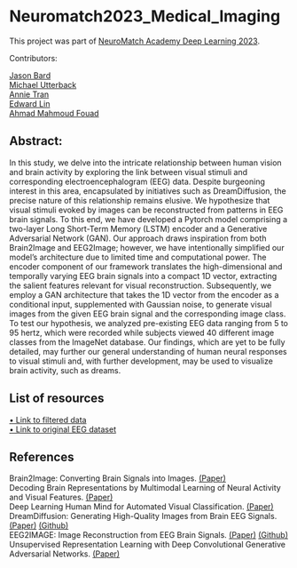 # Neuromatch2023_Medical_Imaging

This project was part of [NeuroMatch Academy Deep Learning 2023](https://deeplearning.neuromatch.io/tutorials/intro.html).

Contributors:

[Jason Bard](https://github.com/j4yb1rd)<br>
[Michael Utterback](https://github.com/Utterbackian)<br>
[Annie Tran](https://github.com/anniettr)<br>
[Edward Lin](https://github.com/EdwardLinS)<br>
[Ahmad Mahmoud Fouad](https://github.com/ahmadMfouad)

## Abstract:

In this study, we delve into the intricate relationship between human vision and brain activity by exploring the link between visual stimuli and corresponding electroencephalogram (EEG) data. Despite burgeoning interest in this area, encapsulated by initiatives such as DreamDiffusion, the precise nature of this relationship remains elusive. We hypothesize that visual stimuli evoked by images can be reconstructed from patterns in EEG brain signals. To this end, we have developed a Pytorch model comprising a two-layer Long Short-Term Memory (LSTM) encoder and a Generative Adversarial Network (GAN).
Our approach draws inspiration from both Brain2Image and EEG2Image; however, we have intentionally simplified our model’s architecture due to limited time and computational power. The encoder component of our framework translates the high-dimensional and temporally varying EEG brain signals into a compact 1D vector, extracting the salient features relevant for visual reconstruction. Subsequently, we employ a GAN architecture that takes the 1D vector from the encoder as a conditional input, supplemented with Gaussian noise, to generate visual images from the given EEG brain signal and the corresponding image class.
To test our hypothesis, we analyzed pre-existing EEG data ranging from 5 to 95 hertz, which were recorded while subjects viewed 40 different image classes from the ImageNet database. Our findings, which are yet to be fully detailed, may further our general understanding of human neural responses to visual stimuli and, with further development, may be used to visualize brain activity, such as dreams.

## List of resources

[• Link to filtered data](https://drive.google.com/file/d/1zUs8IQkTuepAQ_lqJA09lfo9nylmSuyL/view)<br>
[• Link to original EEG dataset](https://github.com/perceivelab/eeg_visual_classification)

## References

Brain2Image: Converting Brain Signals into Images. [(Paper)](https://doi.org/10.1145/3123266.3127907)<br>
Decoding Brain Representations by Multimodal Learning of Neural Activity and Visual Features. [(Paper)](https://doi.org/10.48550/arXiv.1810.10974) <br>
Deep Learning Human Mind for Automated Visual Classification. [(Paper)](https://doi.org/10.48550/arXiv.1609.00344)<br>
DreamDiffusion: Generating High-Quality Images from Brain EEG Signals. [(Paper)](https://doi.org/10.48550/arXiv.2306.16934) [(Github)](https://github.com/bbaaii/DreamDiffusion)<br>
EEG2IMAGE: Image Reconstruction from EEG Brain Signals. [(Paper)](https://doi.org/10.48550/arXiv.2302.10121) [(Github)](https://github.com/prajwalsingh/EEG2Image/tree/main)<br>
Unsupervised Representation Learning with Deep Convolutional Generative Adversarial Networks. [(Paper)](https://doi.org/10.48550/arXiv.1511.06434)